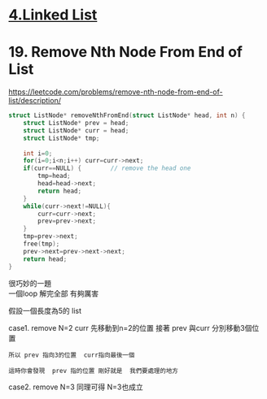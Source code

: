 # [4.Linked List](/LinkedList.md)

# 19. Remove Nth Node From End of List
https://leetcode.com/problems/remove-nth-node-from-end-of-list/description/

```c
struct ListNode* removeNthFromEnd(struct ListNode* head, int n) {
    struct ListNode* prev = head;
    struct ListNode* curr = head;
    struct ListNode* tmp;
  
    int i=0;
    for(i=0;i<n;i++) curr=curr->next;
    if(curr==NULL) {        // remove the head one
        tmp=head;
        head=head->next;
        return head;
    }       
    while(curr->next!=NULL){
        curr=curr->next;
        prev=prev->next;
    }
    tmp=prev->next;
    free(tmp);
    prev->next=prev->next->next;
    return head;
}
```


很巧妙的一題  
一個loop 解完全部 
有夠厲害


假設一個長度為5的 list

case1. remove N=2 
    curr 先移動到n=2的位置
    接著 prev 與curr 分別移動3個位置 
    
    所以 prev 指向3的位置  curr指向最後一個
    
    這時你會發現  prev 指的位置 剛好就是  我們要處理的地方
    
case2. remove N=3
    同理可得  N=3也成立 